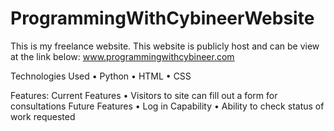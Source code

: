 # ProgrammingWithCybineerWebsite

This is my freelance website. This website is publicly host and can be view at the link below:
www.programmingwithcybineer.com

Technologies Used
•	Python
•	HTML
•	CSS

Features: Current Features
•	Visitors to site can fill out a form for consultations
Future Features
•	Log in Capability
•	Ability to check status of work requested
